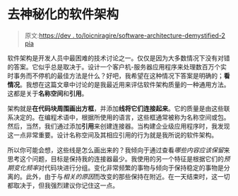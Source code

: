 # 去神秘化的软件架构

> 原文:[https://dev . to/loicniragire/software-architecture-demystified-2 pia](https://dev.to/loicniragire/software-architecture-demystified-2pia)

软件架构是开发人员中最困难的技术讨论之一。仅仅是因为大多数情况下没有对错的答案。它似乎总是取决于。设计一个客户机-服务器应用程序来处理数百万个实时事务而不停机的最佳方法是什么？好吧，我希望在这种情况下答案是明确的；**看情况**。我想在这篇文章中讨论的是我最近用来评估软件架构质量的一种通用方法。这都是关于**名称空间**和**引用**。

架构就是**在代码块周围画出方框**，并添加**线将它们连接起来**。它的质量是由这些联系决定的。在编程术语中，根据所使用的语言，这些框通常被称为名称空间或包。然后，当然，我们通过添加**引用**来创建连接器。当构建企业级应用程序时，我发现这一点非常重要。设计名称空间及其相应引用的行为就是我所说的软件架构。

所以你可能会想，这些线是怎么画出来的？我倾向于通过查看*哪些内容应该保留*来思考这个问题，目标是保持我的连接器最少。我使用的另一个特征是根据它们的*预期变化频率*对代码块进行分组。变化非常频繁的事物与倾向于保持稳定的事物是分离的。此外，由于与*相关的原因*而改变的那些保持在附近。在一天结束时，这一切都取决于，但我强烈建议你记住这一点。